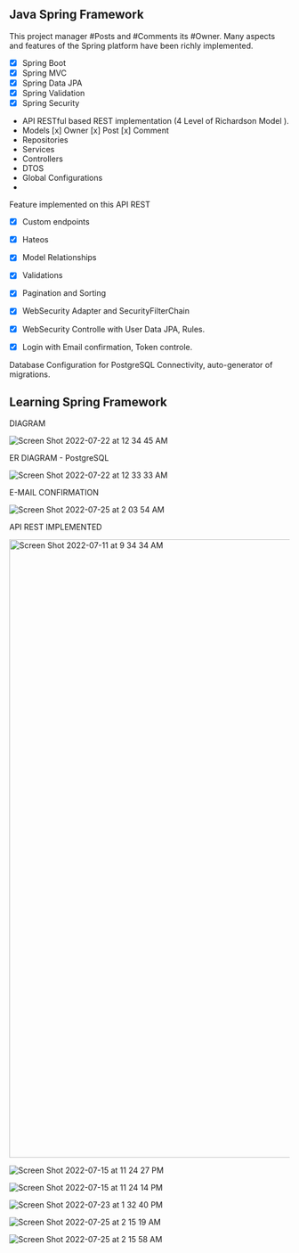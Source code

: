 
## Java Spring Framework

This project manager #Posts and #Comments its #Owner.
Many aspects and features of the Spring platform have been richly implemented.

- [x] Spring Boot 
- [x] Spring MVC
- [x] Spring Data JPA
- [x] Spring Validation
- [x] Spring Security

- API RESTful based REST implementation (4 Level of Richardson Model ).
- Models [x] Owner [x] Post [x] Comment 
- Repositories
- Services
- Controllers
- DTOS
- Global Configurations
- 
Feature implemented on this API REST

- [x] Custom endpoints 
- [x] Hateos
- [x] Model Relationships
- [x] Validations
- [x] Pagination and Sorting
- [x] WebSecurity Adapter and SecurityFilterChain
- [x] WebSecurity Controlle with User Data JPA, Rules.
- [x] Login with Email confirmation, Token controle.


Database Configuration for PostgreSQL Connectivity, auto-generator of migrations.

## Learning Spring Framework

DIAGRAM

![Screen Shot 2022-07-22 at 12 34 45 AM](https://user-images.githubusercontent.com/82730685/180675073-4da21a48-86f3-4df4-b6bf-94de03394eb4.png)


ER DIAGRAM - PostgreSQL

![Screen Shot 2022-07-22 at 12 33 33 AM](https://user-images.githubusercontent.com/82730685/180675085-b90c47b9-3a0a-43e3-800d-aab820855c1e.png)

E-MAIL CONFIRMATION

![Screen Shot 2022-07-25 at 2 03 54 AM](https://user-images.githubusercontent.com/82730685/180675038-c00aa8c6-7548-452d-9ceb-b737297c9ae2.png)

API REST IMPLEMENTED

<img width="1110" alt="Screen Shot 2022-07-11 at 9 34 34 AM" src="https://user-images.githubusercontent.com/82730685/178223051-eaea2c03-5c0a-45d1-937c-f3e42aac390a.png">

![Screen Shot 2022-07-15 at 11 24 27 PM](https://user-images.githubusercontent.com/82730685/179320443-8974647d-8c37-4c50-8a75-b7d293d7f7d2.png)

![Screen Shot 2022-07-15 at 11 24 14 PM](https://user-images.githubusercontent.com/82730685/179320463-58f3c563-2641-4dc3-8313-339abc4753cc.png)

![Screen Shot 2022-07-23 at 1 32 40 PM](https://user-images.githubusercontent.com/82730685/180675135-bcdcbe28-056e-4676-a7b6-eb62bad6e651.png)

![Screen Shot 2022-07-25 at 2 15 19 AM](https://user-images.githubusercontent.com/82730685/180675369-b26bdb78-4845-4c57-a88e-4fbbbb16040f.png)

![Screen Shot 2022-07-25 at 2 15 58 AM](https://user-images.githubusercontent.com/82730685/180675375-bc5f97b3-f2dc-43c9-a318-7744f0bceed7.png)





